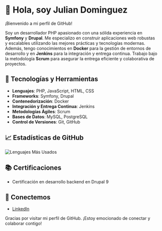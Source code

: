 # 👋 Hola, soy Julian Dominguez

¡Bienvenido a mi perfil de GitHub!

Soy un desarrollador PHP apasionado con una sólida experiencia en **Symfony** y **Drupal**. Me especializo en construir aplicaciones web robustas y escalables utilizando las mejores prácticas y tecnologías modernas. Además, tengo conocimientos en **Docker** para la gestión de entornos de desarrollo y en **Jenkins** para la integración y entrega continua. Trabajo bajo la metodología **Scrum** para asegurar la entrega eficiente y colaborativa de proyectos.

## 🔧 Tecnologías y Herramientas

- **Lenguajes**: PHP, JavaScript, HTML, CSS
- **Frameworks**: Symfony, Drupal
- **Contenedorización**: Docker
- **Integración y Entrega Continua**: Jenkins
- **Metodologías Ágiles**: Scrum
- **Bases de Datos**: MySQL, PostgreSQL
- **Control de Versiones**: Git, GitHub


## 📈 Estadísticas de GitHub

![Lenguajes Más Usados](https://github-readme-stats.vercel.app/api/top-langs/?username=julian-dominguez&layout=compact&theme=radical)

## 📚 Certificaciones

- Certificación en desarrollo backend en Drupal 9

## 🤝 Conectemos

- [LinkedIn](https://www.linkedin.com/in/julian-david-dominguez-calero)

Gracias por visitar mi perfil de GitHub. ¡Estoy emocionado de conectar y colaborar contigo!

